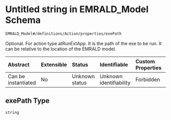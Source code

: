 # Untitled string in EMRALD\_Model Schema

```txt
EMRALD_Model#/definitions/Action/properties/exePath
```

Optional. For action type atRunExtApp. It is the path of the exe to be run. It can be relative to the location of the EMRALD model.

| Abstract            | Extensible | Status         | Identifiable            | Custom Properties | Additional Properties | Access Restrictions | Defined In                                                                                    |
| :------------------ | :--------- | :------------- | :---------------------- | :---------------- | :-------------------- | :------------------ | :-------------------------------------------------------------------------------------------- |
| Can be instantiated | No         | Unknown status | Unknown identifiability | Forbidden         | Allowed               | none                | [EMRALD\_JsonSchemaV3\_0.json\*](../../out/EMRALD_JsonSchemaV3_0.json "open original schema") |

## exePath Type

`string`
